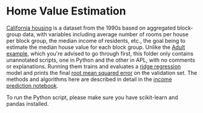 # Home Value Estimation

[California housing](https://www.dcc.fc.up.pt/~ltorgo/Regression/cal_housing.html) is a dataset from the 1990s based on aggregated block-group data, with variables including average number of rooms per house per block group, the median income of residents, etc., the goal being to estimate the median house value for each block group. Unlike the [Adult example](https://github.com/BobMcDear/aplearn/tree/main/examples/adults), which you're advised to go through first, this folder only contains unannotated scripts, one in Python and the other in APL, with no comments or explanations. Running them trains and evaluates a [ridge regression](https://en.wikipedia.org/wiki/Ridge_regression) model and prints the final [root mean squared error](https://en.wikipedia.org/wiki/Root_mean_square_deviation) on the validation set. The methods and algorithms here are described in detail in the [income prediction notebook](https://github.com/BobMcDear/aplearn/blob/main/examples/adults/apl.ipynb).

To run the Python script, please make sure you have scikit-learn and pandas installed.
